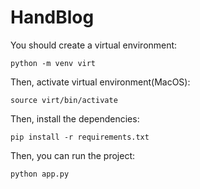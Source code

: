 # HandBlog

You should create a virtual environment:

```
python -m venv virt
```

Then, activate virtual environment(MacOS):

```
source virt/bin/activate
```

Then, install the dependencies:

```
pip install -r requirements.txt
```

Then, you can run the project:

```
python app.py
```
